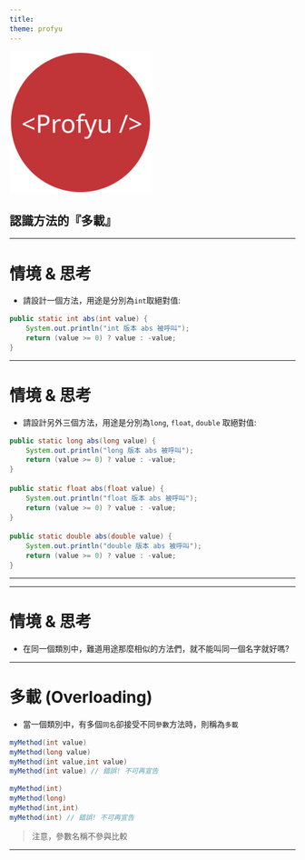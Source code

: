 ```yaml
---
title:  
theme: profyu
---
```


<!-- .slide: data-background="assets/background.png" -->
<img style='border:none;background:none;box-shadow:none;' src='assets/logo.svg' width="250"/>

## 認識方法的『多載』

---

# 情境 & 思考

* 請設計一個方法，用途是分別為`int`取絕對值:

```java
public static int abs(int value) {
    System.out.println("int 版本 abs 被呼叫");
    return (value >= 0) ? value : -value;
}
```

---

# 情境 & 思考

* 請設計另外三個方法，用途是分別為`long`, `float`, `double` 取絕對值:

```java
public static long abs(long value) {
    System.out.println("long 版本 abs 被呼叫");
    return (value >= 0) ? value : -value;
}

public static float abs(float value) {
    System.out.println("float 版本 abs 被呼叫");
    return (value >= 0) ? value : -value;
}

public static double abs(double value) {
    System.out.println("double 版本 abs 被呼叫");
    return (value >= 0) ? value : -value;
}
```

---


---

# 情境 & 思考

* 在同一個類別中，難道用途那麼相似的方法們，就不能叫同一個名字就好嗎?

---

# 多載 (Overloading)

* 當一個類別中，有多個`同名`卻接受不同`參數`方法時，則稱為`多載`

```java
myMethod(int value)
myMethod(long value)
myMethod(int value,int value)
myMethod(int value) // 錯誤! 不可再宣告
```

```java
myMethod(int)
myMethod(long)
myMethod(int,int)
myMethod(int) // 錯誤! 不可再宣告
```

> 注意，參數名稱不參與比較

---

